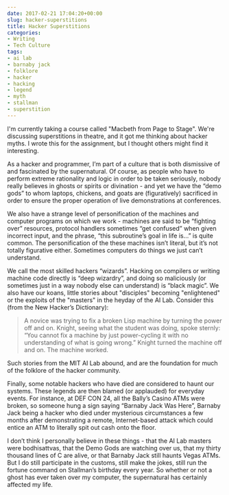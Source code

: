 ```yaml
---
date: 2017-02-21 17:04:20+00:00
slug: hacker-superstitions
title: Hacker Superstitions
categories:
- Writing
- Tech Culture
tags:
- ai lab
- barnaby jack
- folklore
- hacker
- hacking
- legend
- myth
- stallman
- superstition
---
```


I'm currently taking a course called "Macbeth from Page to Stage". We're discussing superstitions in theatre, and it got me thinking about hacker myths. I wrote this for the assignment, but I thought others might find it interesting.

As a hacker and programmer, I’m part of a culture that is both dismissive of and fascinated by the supernatural. Of course, as people who have to perform extreme rationality and logic in order to be taken seriously, nobody really believes in ghosts or spirits or divination - and yet we have the “demo gods” to whom laptops, chickens, and goats are (figuratively) sacrificed in order to ensure the proper operation of live demonstrations at conferences.

We also have a strange level of personification of the machines and computer programs on which we work - machines are said to be “fighting over” resources, protocol handlers sometimes “get confused” when given incorrect input, and the phrase, “this subroutine’s goal in life is…” is quite common. The personification of the these machines isn’t literal, but it’s not totally figurative either. Sometimes computers do things we just can’t understand.

We call the most skilled hackers “wizards”. Hacking on compilers or writing machine code directly is “deep wizardry”, and doing so maliciously (or sometimes just in a way nobody else can understand) is “black magic”. We also have our koans, little stories about "disciples" becoming "enlightened" or the exploits of the "masters" in the heyday of the AI Lab. Consider this (from the New Hacker’s Dictionary):


<blockquote>A novice was trying to fix a broken Lisp machine by turning the power off and on.
Knight, seeing what the student was doing, spoke sternly: “You cannot fix a machine by just power-cycling it with no understanding of what is going wrong.”
Knight turned the machine off and on.
The machine worked.</blockquote>


Such stories from the MIT AI Lab abound, and are the foundation for much of the folklore of the hacker community. 

Finally, some notable hackers who have died are considered to haunt our systems. These legends are then blamed (or applauded) for everyday events. For instance, at DEF CON 24, all the Bally’s Casino ATMs were broken, so someone hung a sign saying “Barnaby Jack Was Here”, Barnaby Jack being a hacker who died under mysterious circumstances a few months after demonstrating a remote, Internet-based attack which could entice an ATM to literally spit out cash onto the floor.

I don’t think I personally believe in these things - that the AI Lab masters were bodhisattvas, that the Demo Gods are watching over us, that my thirty thousand lines of C are alive, or that Barnaby Jack still haunts Vegas ATMs. But I do still participate in the customs, still make the jokes, still run the fortune command on Stallman’s birthday every year. So whether or not a ghost has ever taken over my computer, the supernatural has certainly affected my life.
